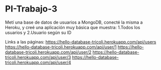 # PI-Trabajo-3
Metí una base de datos de usuarios a MongoDB, conecté la misma a Heroku, y creé una aplicación muy básica que muestra: 1.Todos los usuarios y 2.Usuario según su ID

Links a las páginas:
https://hello-database-tricoli.herokuapp.com/api/users
https://hello-database-tricoli.herokuapp.com/api/user/1
https://hello-database-tricoli.herokuapp.com/api/user/2
https://hello-database-tricoli.herokuapp.com/api/user/3
https://hello-database-tricoli.herokuapp.com/api/user/4

